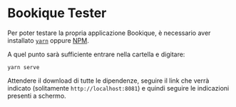 # Bookique Tester

Per poter testare la propria applicazione Bookique, è necessario aver installato [`yarn`](https://yarnpkg.com/) oppure [NPM](https://www.npmjs.com/).

A quel punto sarà sufficiente entrare nella cartella e digitare:

```
yarn serve
```

Attendere il download di tutte le dipendenze, seguire il link che verrà indicato (solitamente `http://localhost:8081`) e quindi seguire le indicazioni presenti a schermo. 
